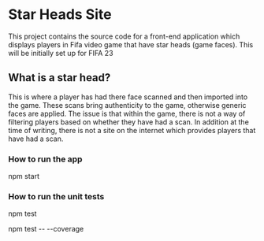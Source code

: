 # Star Heads Site

This project contains the source code for a front-end application which displays players in Fifa video game that have star heads (game faces). This will be initially set up for FIFA 23

## What is a star head?

This is where a player has had there face scanned and then imported into the game. These scans bring authenticity to the game, otherwise generic faces are applied. The issue is that within the game, there is not a way of filtering players based on whether they have had a scan. In addition at the time of writing, there is not a site on the internet which provides players that have had a scan. 

### How to run the app

npm start

### How to run the unit tests

npm test

npm test -- --coverage